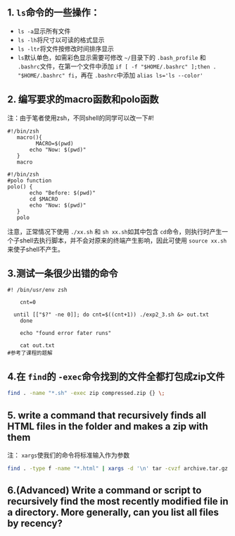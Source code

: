 ## 1.  `ls`命令的一些操作：

- `ls -a`显示所有文件
- `ls -lh`将尺寸以可读的格式显示
- `ls -ltr`将文件按修改时间排序显示
- `ls`默认单色，如需彩色显示需要可修改 `~/`目录下的 `.bash_profile` 和 `.bashrc`文件，在第一个文件中添加 `if [ -f "$HOME/.bashrc" ];then . "$HOME/.bashrc" fi`，再在 `.bashrc`中添加 `alias ls='ls --color'`

## 2. 编写要求的macro函数和polo函数

注：由于笔者使用zsh，不同shell的同学可以改一下#!

```shell
#!/bin/zsh
   macro(){
   		 MACRO=$(pwd)
       echo "Now: $(pwd)"
   }
   macro
```



```shell
#!/bin/zsh
#polo function
polo() {
       echo "Before: $(pwd)"
       cd $MACRO
       echo "Now: $(pwd)"
   }
   polo
```

注意，正常情况下使用 `./xx.sh` 和 `sh xx.sh`如其中包含 `cd`命令，则执行时产生一个子shell去执行脚本，并不会对原来的终端产生影响，因此可使用 `source xx.sh`来使子shell不产生。



## 3.测试一条很少出错的命令

```shell
#! /bin/usr/env zsh

 	cnt=0

  until [["$?" -ne 0]]; do cnt=$((cnt+1)) ./exp2_3.sh &> out.txt 
  	done

    echo "found error fater runs"

    cat out.txt
#参考了课程的题解   
```

## 4.在 `find`的 `-exec`命令找到的文件全都打包成zip文件

```bash
find . -name "*.sh" -exec zip compressed.zip {} \;
```

## 5. write a command that recursively finds all HTML files in the folder and makes a zip with them

注： `xargs`使我们的命令将标准输入作为参数

```bash
find . -type f -name "*.html" | xargs -d '\n' tar -cvzf archive.tar.gz
```

## 6.(Advanced) Write a command or script to recursively find the most recently modified file in a directory. More generally, can you list all files by recency?

